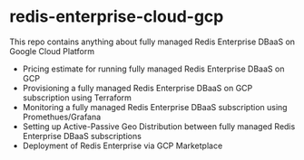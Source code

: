 # redis-enterprise-cloud-gcp

This repo contains anything about fully managed Redis Enterprise DBaaS on Google Cloud Platform

* Pricing estimate for running fully managed Redis Enterprise DBaaS on GCP
* Provisioning a fully managed Redis Enterprise DBaaS on GCP subscription using Terraform
* Monitoring a fully managed Redis Enterprise DBaaS subscription using Promethues/Grafana
* Setting up Active-Passive Geo Distribution between fully managed Redis Enterprise DBaaS subscriptions
* Deployment of Redis Enterprise via GCP Marketplace

